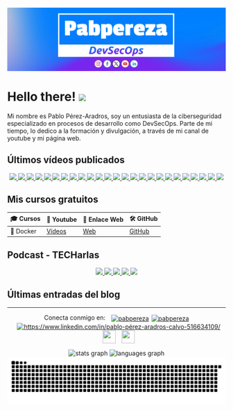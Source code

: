 ![](./static/img/banner_github.jpg)


# Hello there! <img src="https://media.giphy.com/media/hvRJCLFzcasrR4ia7z/giphy.gif" width="25px"> 

Mi nombre es Pablo Pérez-Aradros, soy un entusiasta de la ciberseguridad especializado en procesos de desarrollo como DevSecOps. Parte de mi tiempo, lo dedico a la formación y divulgación, a través de mi canal de youtube y mi página web. 

## Últimos vídeos publicados
<p align=center>

<a href='https://youtu.be/AquOM-ISsnA' target='_blank'>
  <img width='19%' src='https://img.youtube.com/vi/AquOM-ISsnA/mqdefault.jpg' />
</a>

<a href='https://youtu.be/Xzz8_r48K74' target='_blank'>
  <img width='19%' src='https://img.youtube.com/vi/Xzz8_r48K74/mqdefault.jpg' />
</a>

<a href='https://youtu.be/ld-eeO2y6YI' target='_blank'>
  <img width='19%' src='https://img.youtube.com/vi/ld-eeO2y6YI/mqdefault.jpg' />
</a>

<a href='https://youtu.be/JgLxzj3MHEo' target='_blank'>
  <img width='19%' src='https://img.youtube.com/vi/JgLxzj3MHEo/mqdefault.jpg' />
</a>

<a href='https://youtu.be/JDH40u_UP4g' target='_blank'>
  <img width='19%' src='https://img.youtube.com/vi/JDH40u_UP4g/mqdefault.jpg' />
</a>

<a href='https://youtu.be/jNzz_4hMvsw' target='_blank'>
  <img width='19%' src='https://img.youtube.com/vi/jNzz_4hMvsw/mqdefault.jpg' />
</a>

<a href='https://youtu.be/kHFRjestCy8' target='_blank'>
  <img width='19%' src='https://img.youtube.com/vi/kHFRjestCy8/mqdefault.jpg' />
</a>

<a href='https://youtu.be/od3rUhL_P3Q' target='_blank'>
  <img width='19%' src='https://img.youtube.com/vi/od3rUhL_P3Q/mqdefault.jpg' />
</a>

<a href='https://youtu.be/zHJdDT7XWkc' target='_blank'>
  <img width='19%' src='https://img.youtube.com/vi/zHJdDT7XWkc/mqdefault.jpg' />
</a>

<a href='https://youtu.be/_mRuZts6zTs' target='_blank'>
  <img width='19%' src='https://img.youtube.com/vi/_mRuZts6zTs/mqdefault.jpg' />
</a>

<a href='https://youtu.be/1eXvWCevEiQ' target='_blank'>
  <img width='19%' src='https://img.youtube.com/vi/1eXvWCevEiQ/mqdefault.jpg' />
</a>

<a href='https://youtu.be/PT35LycAqTw' target='_blank'>
  <img width='19%' src='https://img.youtube.com/vi/PT35LycAqTw/mqdefault.jpg' />
</a>

<a href='https://youtu.be/DbpIpVFteKA' target='_blank'>
  <img width='19%' src='https://img.youtube.com/vi/DbpIpVFteKA/mqdefault.jpg' />
</a>

<a href='https://youtu.be/Gvt0iRxg99I' target='_blank'>
  <img width='19%' src='https://img.youtube.com/vi/Gvt0iRxg99I/mqdefault.jpg' />
</a>

<a href='https://youtu.be/qpTZlq6Q3fg' target='_blank'>
  <img width='19%' src='https://img.youtube.com/vi/qpTZlq6Q3fg/mqdefault.jpg' />
</a>

<a href='https://youtu.be/QVcLTxmcJ8s' target='_blank'>
  <img width='19%' src='https://img.youtube.com/vi/QVcLTxmcJ8s/mqdefault.jpg' />
</a>

<a href='https://youtu.be/zE8EVZ468qo' target='_blank'>
  <img width='19%' src='https://img.youtube.com/vi/zE8EVZ468qo/mqdefault.jpg' />
</a>

<a href='https://youtu.be/thqgLGMfsGw' target='_blank'>
  <img width='19%' src='https://img.youtube.com/vi/thqgLGMfsGw/mqdefault.jpg' />
</a>

<a href='https://youtu.be/0GsiBPVRMyI' target='_blank'>
  <img width='19%' src='https://img.youtube.com/vi/0GsiBPVRMyI/mqdefault.jpg' />
</a>

<a href='https://youtu.be/kWIesAUhLAg' target='_blank'>
  <img width='19%' src='https://img.youtube.com/vi/kWIesAUhLAg/mqdefault.jpg' />
</a>

<a href='https://youtu.be/6je3tV-_7I0' target='_blank'>
  <img width='19%' src='https://img.youtube.com/vi/6je3tV-_7I0/mqdefault.jpg' />
</a>

<a href='https://youtu.be/jqEmODnljYs' target='_blank'>
  <img width='19%' src='https://img.youtube.com/vi/jqEmODnljYs/mqdefault.jpg' />
</a>

<a href='https://youtu.be/eGZvo7AnO_U' target='_blank'>
  <img width='19%' src='https://img.youtube.com/vi/eGZvo7AnO_U/mqdefault.jpg' />
</a>

<a href='https://youtu.be/RAYPT3SBMBY' target='_blank'>
  <img width='19%' src='https://img.youtube.com/vi/RAYPT3SBMBY/mqdefault.jpg' />
</a>

<a href='https://youtu.be/cyK89jHB9JA' target='_blank'>
  <img width='19%' src='https://img.youtube.com/vi/cyK89jHB9JA/mqdefault.jpg' />
</a>

</p>

## Mis cursos gratuitos 
| 🎓 Cursos | 🎥 Youtube | 🔗 Enlace Web | 🛠️ GitHub | 
| --- | --- | --- | --- | 
| 🐳 Docker | [Vídeos](https://www.youtube.com/playlist?list=PLQhxXeq1oc2n7YnjRhq7qVMzZWtDY7Zz0) | [Web](https://pabpereza.dev/docs/Cursos/docker)  | [GitHub](https://github.com/pabpereza/pabpereza/tree/main/docs/Cursos/docker) | 


## Podcast - TECHarlas
<p align=center>

<a href='https://youtu.be/ZrLGYSUpDPM' target='_blank'>
  <img width='19%' src='https://img.youtube.com/vi/ZrLGYSUpDPM/mqdefault.jpg' />
</a>

<a href='https://youtu.be/csNytM7XFz4' target='_blank'>
  <img width='19%' src='https://img.youtube.com/vi/csNytM7XFz4/mqdefault.jpg' />
</a>

<a href='https://youtu.be/y_c_tPXusqM' target='_blank'>
  <img width='19%' src='https://img.youtube.com/vi/y_c_tPXusqM/mqdefault.jpg' />
</a>

<a href='https://youtu.be/JP7iyeiK6dg' target='_blank'>
  <img width='19%' src='https://img.youtube.com/vi/JP7iyeiK6dg/mqdefault.jpg' />
</a>

<a href='https://youtu.be/EBywodEM8TA' target='_blank'>
  <img width='19%' src='https://img.youtube.com/vi/EBywodEM8TA/mqdefault.jpg' />
</a>

</p>


## Últimas entradas del blog

---
<p align="center">
Conecta conmigo en:
<a href="https://twitter.com/pabpereza" target="_blank"><img align="center" src="https://cdn.iconscout.com/icon/free/png-256/free-twitter-x-9581782-7740647.png" alt="pabpereza" height="50" width="50" style="margin-left:10px" /></a>    
<a href="https://www.youtube.com/c/pabpereza" target="_blank"><img align="center" src="https://raw.githubusercontent.com/maurodesouza/profile-readme-generator/master/src/assets/icons/social/youtube/default.svg" alt="pabpereza" height="30" width="40" style="margin-left:2px" /></a>      
<a href="https://www.linkedin.com/in/pablo-pérez-aradros-calvo-516634109/" target="_blank"><img align="center" src="https://raw.githubusercontent.com/maurodesouza/profile-readme-generator/master/src/assets/icons/social/linkedin/default.svg" alt="https://www.linkedin.com/in/pablo-pérez-aradros-calvo-516634109/" height="30" width="40" style="margin-left:10px"/></a>   
<a href="https://www.tiktok.com/@pabpereza" target="_blank"><img align="center" src="https://www.edigitalagency.com.au/wp-content/uploads/TikTok-icon-glyph.png"  height="30" width="30" style="margin-left:10px"/></a>   
<a href="https://www.instagram.com/pabpereza/" target="_blank"><img align="center" src="https://raw.githubusercontent.com/maurodesouza/profile-readme-generator/master/src/assets/icons/social/instagram/default.svg"  height="30" width="30" style="margin-left:10px" /></a>
</p>

<div align="center">
  <img src="https://github-readme-stats.vercel.app/api?username=pabpereza&hide_title=false&hide_rank=false&show_icons=true&include_all_commits=true&count_private=true&disable_animations=false&theme=dracula&locale=en&hide_border=false&order=1" height="150" alt="stats graph"  />
  <img src="https://github-readme-stats.vercel.app/api/top-langs?username=pabpereza&locale=en&hide_title=false&layout=compact&card_width=320&langs_count=5&theme=dracula&hide_border=false&order=2" height="150" alt="languages graph"  />
</div>


<img src="https://raw.githubusercontent.com/pabpereza/pabpereza/output/snake.svg" alt="Snake animation" />


